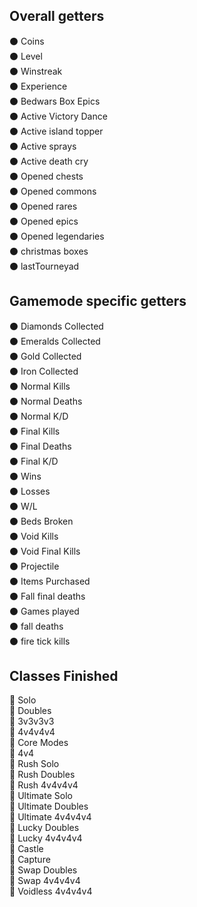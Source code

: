 ## Overall getters
⚫ Coins<br>
⚫ Level<br>
⚫ Winstreak<br>
⚫ Experience<br>
⚫ Bedwars Box Epics<br>
⚫ Active Victory Dance<br>
⚫ Active island topper<br>
⚫ Active sprays<br>
⚫ Active death cry<br>
⚫ Opened chests <br>
⚫ Opened commons<br>
⚫ Opened rares<br>
⚫ Opened epics<br>
⚫ Opened legendaries<br>
⚫ christmas boxes<br>
⚫ lastTourneyad<br>



## Gamemode specific getters
⚫ Diamonds Collected<br>
⚫ Emeralds Collected<br>
⚫ Gold Collected<br>
⚫ Iron Collected<br>
⚫ Normal Kills <br>
⚫ Normal Deaths<br>
⚫ Normal K/D<br>
⚫ Final Kills<br>
⚫ Final Deaths<br>
⚫ Final K/D<br>
⚫ Wins<br>
⚫ Losses<br>
⚫ W/L<br>
⚫ Beds Broken<br>
⚫ Void Kills<br>
⚫ Void Final Kills<br>
⚫ Projectile <br>
⚫ Items Purchased <br>
⚫ Fall final deaths<br>
⚫ Games played<br>
⚫ fall deaths<br>
⚫ fire tick kills<br>



## Classes Finished
🚧 Solo <br>
🚧 Doubles <br>
🚧 3v3v3v3 <br>
🚧 4v4v4v4 <br>
🚧 Core Modes <br>
🚧 4v4 <br>
🚧 Rush Solo  <br>
🚧 Rush Doubles <br>
🚧 Rush 4v4v4v4 <br>
🚧 Ultimate Solo <br>
🚧 Ultimate Doubles <br>
🚧 Ultimate 4v4v4v4 <br>
🚧 Lucky Doubles <br>
🚧 Lucky 4v4v4v4 <br>
🚧 Castle <br>
🚧 Capture <br>
🚧 Swap Doubles <br>
🚧 Swap 4v4v4v4 <br>
🚧 Voidless 4v4v4v4 <br>
